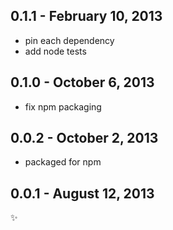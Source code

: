 
0.1.1 - February 10, 2013
-------------------------
* pin each dependency
* add node tests

0.1.0 - October 6, 2013
-----------------------
* fix npm packaging

0.0.2 - October 2, 2013
-----------------------
* packaged for npm

0.0.1 - August 12, 2013
-----------------------
:sparkles: